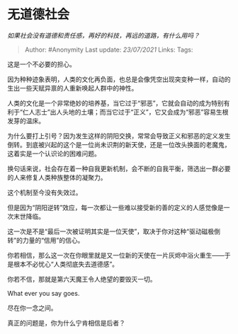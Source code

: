 # 无道德社会
*如果社会没有道德和责任感，再好的科技，再远的道路，有什么用吗？*

> Author: #Anonymity
Last update: *23/07/2021* 
Links:
Tags:    



这是一个不必要的担心。

因为种种迹象表明，人类的文化再负面，也总是会像凭空出现突变种一样，自动的生出一些天赋异禀的人重新唤起人群中的神性。

人类的文化是一个非常绝妙的培养基，当它过于“邪恶”，它就会自动的成为特别有利于“仁人志士”出人头地的土壤；而当它过于“正义”，它又会成为“邪恶”容易生根发芽的温床。

为什么要打上引号？因为发生这样的阴阳交换，常常会导致正义和邪恶的定义发生倒转。到底被兴起的这个是一位尚未识荆的新天使，还是一位改头换面的老魔鬼，这着实是一个认识论的困难问题。

换句话来说，社会存在着一种自我更新机制，会不断的自我平衡，筛选出一群必要的人来修复人类种族整体的凝聚力。

这个机制至今没有失效过。

但是因为“阴阳逆转”效应，每一次都让一些难以接受新的善的定义的人感觉像是一次末世降临。

这一次是不是“最后一次被证明其实是一位天使”，取决于你对这种“驱动磁极倒转”的力量的“信用”的信心。

你若相信，那么这一次在你眼里就是又一位新的天使在一片灰烬中浴火重生——于是根本不必忧心“人类彻底失去道德感”。

你若不信，那就是第六天魔王令人绝望的要毁灭一切。

What ever you say goes.

尽在你一念之间。

真正的问题是，你为什么宁肯相信是后者？



